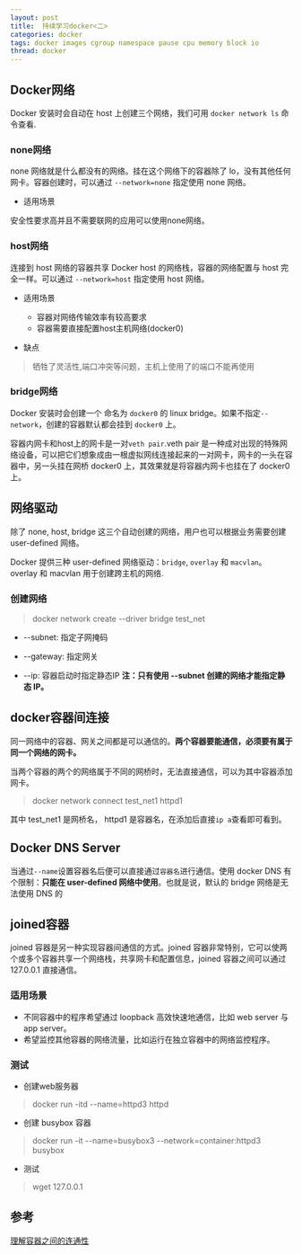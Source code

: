 ```yaml
---
layout: post
title:  持续学习docker<二>
categories: docker
tags: docker images cgroup namespace pause cpu memory block io
thread: docker
---
```


## Docker网络
Docker 安装时会自动在 host 上创建三个网络，我们可用 `docker network ls` 命令查看.

### none网络
none 网络就是什么都没有的网络。挂在这个网络下的容器除了 lo，没有其他任何网卡。容器创建时，可以通过 `--network=none` 指定使用 none 网络。

* 适用场景

安全性要求高并且不需要联网的应用可以使用none网络。

### host网络
连接到 host 网络的容器共享 Docker host 的网络栈，容器的网络配置与 host 完全一样。可以通过 `--network=host` 指定使用 host 网络。

* 适用场景
    * 容器对网络传输效率有较高要求
    * 容器需要直接配置host主机网络(docker0)

* 缺点

> 牺牲了灵活性,端口冲突等问题，主机上使用了的端口不能再使用

### bridge网络
Docker 安装时会创建一个 命名为 `docker0` 的 linux bridge。如果不指定`--network`，创建的容器默认都会挂到 `docker0` 上。

容器内网卡和host上的网卡是一对`veth pair`.veth pair 是一种成对出现的特殊网络设备，可以把它们想象成由一根虚拟网线连接起来的一对网卡，网卡的一头在容器中，另一头挂在网桥 docker0 上，其效果就是将容器内网卡也挂在了 docker0 上。


## 网络驱动
除了 none, host, bridge 这三个自动创建的网络，用户也可以根据业务需要创建 user-defined 网络。

Docker 提供三种 user-defined 网络驱动：`bridge`, `overlay` 和 `macvlan`。overlay 和 macvlan 用于创建跨主机的网络.

### 创建网络
> docker network create \-\-driver bridge test_net

* --subnet: 指定子网掩码
* --gateway: 指定网关

* --ip: 容器启动时指定静态IP
**注：只有使用 --subnet 创建的网络才能指定静态 IP。**


## docker容器间连接
同一网络中的容器、网关之间都是可以通信的。**两个容器要能通信，必须要有属于同一个网络的网卡。**

当两个容器的两个的网络属于不同的网桥时，无法直接通信，可以为其中容器添加网卡。

> docker network connect test_net1 httpd1

其中 test_net1 是网桥名， httpd1 是容器名，在添加后直接`ip a`查看即可看到。


## Docker DNS Server
当通过`--name`设置容器名后便可以直接通过`容器名`进行通信。使用 docker DNS 有个限制：**只能在 user-defined 网络中使用**。也就是说，默认的 bridge 网络是无法使用 DNS 的

## joined容器
joined 容器是另一种实现容器间通信的方式。joined 容器非常特别，它可以使两个或多个容器共享一个网络栈，共享网卡和配置信息，joined 容器之间可以通过 127.0.0.1 直接通信。

### 适用场景
* 不同容器中的程序希望通过 loopback 高效快速地通信，比如 web server 与 app server。
* 希望监控其他容器的网络流量，比如运行在独立容器中的网络监控程序。

### 测试
* 创建web服务器

> docker run -itd \-\-name=httpd3 httpd

* 创建 busybox 容器

> docker run -it \-\-name=busybox3 \-\-network=container:httpd3 busybox

* 测试

> wget 127.0.0.1

## 参考
[理解容器之间的连通性 ](https://www.cnblogs.com/CloudMan6/p/7087765.html)